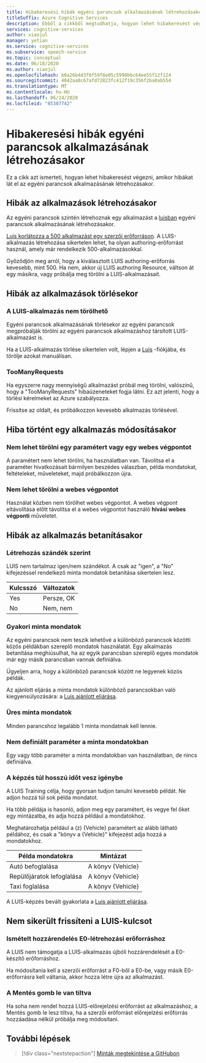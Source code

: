 ```yaml
---
title: Hibakeresési hibák egyéni parancsok alkalmazásának létrehozásakor (előzetes verzió)
titleSuffix: Azure Cognitive Services
description: Ebből a cikkből megtudhatja, hogyan lehet hibakeresést végezni az egyéni parancsok alkalmazásának létrehozásakor.
services: cognitive-services
author: xiaojul
manager: yetian
ms.service: cognitive-services
ms.subservice: speech-service
ms.topic: conceptual
ms.date: 06/18/2020
ms.author: xiaojul
ms.openlocfilehash: b0a26b4d3f0f59f8e05c5990bbc64ee55f12f124
ms.sourcegitcommit: 4042aa8c67afd72823fc412f19c356f2ba0ab554
ms.translationtype: MT
ms.contentlocale: hu-HU
ms.lasthandoff: 06/24/2020
ms.locfileid: "85307742"
---
```

# <a name="debug-errors-when-authoring-a-custom-commands-application"></a>Hibakeresési hibák egyéni parancsok alkalmazásának létrehozásakor

Ez a cikk azt ismerteti, hogyan lehet hibakeresést végezni, amikor hibákat lát el az egyéni parancsok alkalmazásának létrehozásakor. 

## <a name="errors-when-creating-an-application"></a>Hibák az alkalmazások létrehozásakor
Az egyéni parancsok szintén létrehoznak egy alkalmazást a [luisban](https://www.luis.ai/) egyéni parancsok alkalmazásának létrehozásakor. 

[Luis korlátozza a 500 alkalmazást egy szerzői erőforráson](https://docs.microsoft.com/azure/cognitive-services/luis/luis-limits). A LUIS-alkalmazás létrehozása sikertelen lehet, ha olyan authoring-erőforrást használ, amely már rendelkezik 500-alkalmazásokkal. 

Győződjön meg arról, hogy a kiválasztott LUIS authoring-erőforrás kevesebb, mint 500. Ha nem, akkor új LUIS authoring Resource, váltson át egy másikra, vagy próbálja meg törölni a LUIS-alkalmazásait.  

## <a name="errors-when-deleting-an-application"></a>Hibák az alkalmazások törlésekor
### <a name="cant-delete-luis-application"></a>A LUIS-alkalmazás nem törölhető
Egyéni parancsok alkalmazásának törlésekor az egyéni parancsok megpróbálják törölni az egyéni parancsok alkalmazáshoz társított LUIS-alkalmazást is.

Ha a LUIS-alkalmazás törlése sikertelen volt, lépjen a [Luis](https://www.luis.ai/) -fiókjába, és törölje azokat manuálisan.

### <a name="toomanyrequests"></a>TooManyRequests
Ha egyszerre nagy mennyiségű alkalmazást próbál meg törölni, valószínű, hogy a "TooManyRequests" hibaüzeneteket fogja látni. Ez azt jelenti, hogy a törlési kérelmeket az Azure szabályozza. 

Frissítse az oldalt, és próbálkozzon kevesebb alkalmazás törlésével.

## <a name="errors-when-modifying-an-application"></a>Hiba történt egy alkalmazás módosításakor

### <a name="cant-delete-a-parameter-or-a-web-endpoint"></a>Nem lehet törölni egy paramétert vagy egy webes végpontot
A paramétert nem lehet törölni, ha használatban van. Távolítsa el a paraméter hivatkozásait bármilyen beszédes válaszban, példa mondatokat, feltételeket, műveleteket, majd próbálkozzon újra.

### <a name="cant-delete-a-web-endpoint"></a>Nem lehet törölni a webes végpontot
Használat közben nem törölhet webes végpontot. A webes végpont eltávolítása előtt távolítsa el a webes végpontot használó **hívási webes végponti** műveletet.

## <a name="errors-when-training-an-application"></a>Hibák az alkalmazás betanításakor
### <a name="build-in-intents"></a>Létrehozás szándék szerint
LUIS nem tartalmaz igen/nem szándékot. A csak az "igen", a "No" kifejezéssel rendelkező minta mondatok betanítása sikertelen lesz. 

| Kulcsszó | Változatok | 
| ------- | --------- | 
| Yes | Persze, OK |
| No | Nem, nem | 

### <a name="common-sample-sentences"></a>Gyakori minta mondatok
Az egyéni parancsok nem teszik lehetővé a különböző parancsok közötti közös példákban szereplő mondatok használatát. Egy alkalmazás betanítása meghiúsulhat, ha az egyik parancsban szereplő egyes mondatok már egy másik parancsban vannak definiálva. 

Ügyeljen arra, hogy a különböző parancsok között ne legyenek közös példák. 

Az ajánlott eljárás a minta mondatok különböző parancsokban való kiegyensúlyozására: a [Luis ajánlott eljárása](https://docs.microsoft.com/azure/cognitive-services/luis/luis-concept-best-practices).

### <a name="empty-sample-sentences"></a>Üres minta mondatok
Minden parancshoz legalább 1 minta mondatnak kell lennie.

### <a name="undefined-parameter-in-sample-sentences"></a>Nem definiált paraméter a minta mondatokban
Egy vagy több paraméter a minta mondatokban van használatban, de nincs definiálva.

### <a name="training-takes-too-long"></a>A képzés túl hosszú időt vesz igénybe
A LUIS Training célja, hogy gyorsan tudjon tanulni kevesebb példát. Ne adjon hozzá túl sok példa mondatot. 

Ha több példája is hasonló, adjon meg egy paramétert, és vegye fel őket egy mintázatba, és adja hozzá például a mondatokhoz.

Meghatározhatja például a (z) {Vehicle} paramétert az alább látható példához, és csak a "könyv a {Vehicle}" kifejezést adja hozzá a mondatokhoz.

| Példa mondatokra | Mintázat | 
| ------- | ------- | 
| Autó befoglalása | A könyv {Vehicle} | 
| Repülőjáratok lefoglalása | A könyv {Vehicle} |
| Taxi foglalása | A könyv {Vehicle} |

A LUIS-képzés bevált gyakorlata a [Luis ajánlott eljárása](https://docs.microsoft.com/azure/cognitive-services/luis/luis-concept-best-practices).

## <a name="cant-update-luis-key"></a>Nem sikerült frissíteni a LUIS-kulcsot
### <a name="reassign-to-e0-authoring-resource"></a>Ismételt hozzárendelés E0-létrehozási erőforráshoz
A LUIS nem támogatja a LUIS-alkalmazás újbóli hozzárendelését a E0-készítő erőforráshoz.

Ha módosítania kell a szerzői erőforrást a F0-ből a E0-be, vagy másik E0-erőforrásra kell váltania, akkor hozza létre újra az alkalmazást.

### <a name="save-button-is-disabled"></a>A Mentés gomb le van tiltva
Ha soha nem rendel hozzá LUIS-előrejelzési erőforrást az alkalmazáshoz, a Mentés gomb le lesz tiltva, ha a szerzői erőforrást előrejelzési erőforrás hozzáadása nélkül próbálja meg módosítani.

## <a name="next-steps"></a>További lépések

> [!div class="nextstepaction"]
> [Minták megtekintése a GitHubon](https://aka.ms/speech/cc-samples)
